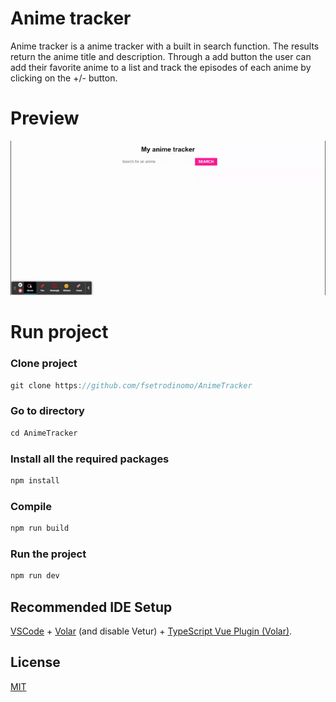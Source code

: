 # Anime tracker

Anime tracker is a anime tracker with a built in search function.
The results return the anime title and description. 
Through a add button the user can add their favorite anime to a list and track the 
episodes of each anime by clicking on the +/- button. 

# Preview

![Demo Anime tracker](demo/Demo.gif)

# Run project

### Clone project 
```javascript
git clone https://github.com/fsetrodinomo/AnimeTracker
```

### Go to directory
```javascript
cd AnimeTracker
```

### Install all the required packages
```javascript
npm install
```

### Compile
```javascript
npm run build
```
### Run the project
```javascript
npm run dev
```





## Recommended IDE Setup

[VSCode](https://code.visualstudio.com/) + [Volar](https://marketplace.visualstudio.com/items?itemName=Vue.volar) (and disable Vetur) + [TypeScript Vue Plugin (Volar)](https://marketplace.visualstudio.com/items?itemName=Vue.vscode-typescript-vue-plugin).

## License

[MIT](https://choosealicense.com/licenses/mit/)

